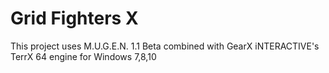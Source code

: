 # Grid Fighters X
This project uses M.U.G.E.N. 1.1 Beta combined with GearX iNTERACTIVE's TerrX 64 engine for Windows 7,8,10

